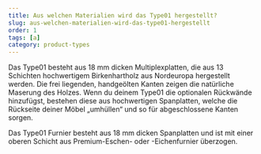 ```yaml
---
title: Aus welchen Materialien wird das Type01 hergestellt?
slug: aus-welchen-materialien-wird-das-type01-hergestellt
order: 1
tags: [a]
category: product-types
---
```


Das Type01 besteht aus 18 mm dicken Multiplexplatten, die aus 13 Schichten hochwertigem Birkenhartholz aus Nordeuropa hergestellt werden. Die frei liegenden, handgeölten Kanten zeigen die natürliche Maserung des Holzes. Wenn du deinem Type01 die optionalen Rückwände hinzufügst, bestehen diese aus hochwertigen Spanplatten, welche die Rückseite deiner Möbel „umhüllen“ und so für abgeschlossene Kanten sorgen.

Das Type01 Furnier besteht aus 18 mm dicken Spanplatten und ist mit einer oberen Schicht aus Premium-Eschen- oder -Eichenfurnier überzogen.
